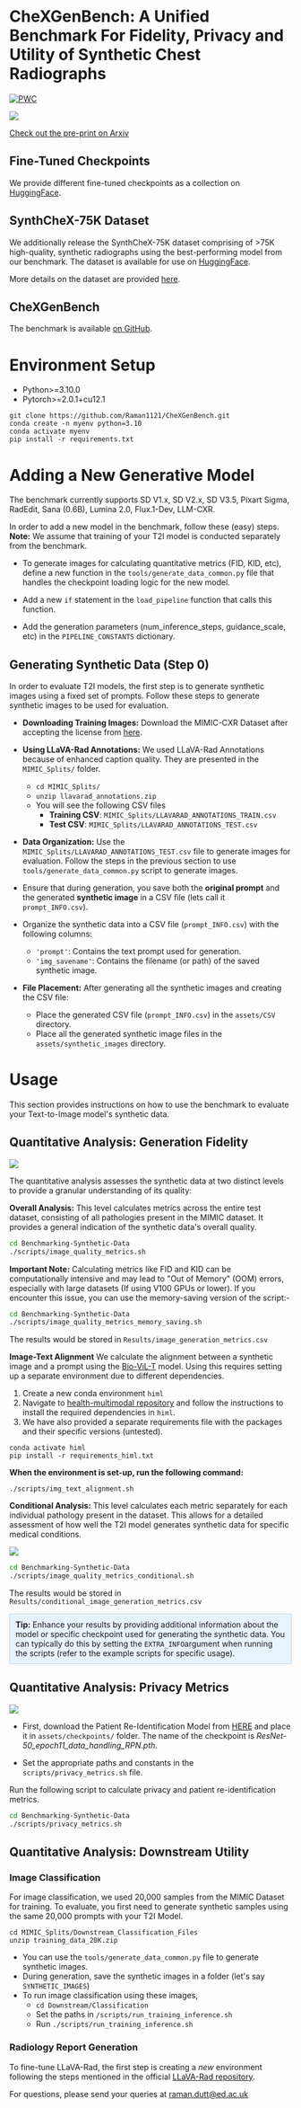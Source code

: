 # CheXGenBench: A Unified Benchmark For Fidelity, Privacy and Utility of Synthetic Chest Radiographs

[![PWC](https://img.shields.io/endpoint.svg?url=https://paperswithcode.com/badge/chexgenbench-a-unified-benchmark-for-fidelity/conditional-text-to-image-synthesis-on-mimic)](https://paperswithcode.com/sota/conditional-text-to-image-synthesis-on-mimic?p=chexgenbench-a-unified-benchmark-for-fidelity)


![](assets/images/chexgenbench-overview.png)

[Check out the pre-print on Arxiv](https://www.arxiv.org/abs/2505.10496)

## Fine-Tuned Checkpoints

We provide different fine-tuned checkpoints as a collection on [HuggingFace](https://huggingface.co/collections/raman07/chexgenbench-models-6823ec3c57b8ecbcc296e3d2).

## SynthCheX-75K Dataset
We additionally release the SynthCheX-75K dataset comprising of >75K high-quality, synthetic radiographs using the best-performing model from our benchmark. The dataset is available for use on [HuggingFace](https://huggingface.co/datasets/raman07/SynthCheX-75K-v2).

More details on the dataset are provided [here](SynthCheX_README.md).

## CheXGenBench
The benchmark is available [on GitHub](https://github.com/Raman1121/CheXGenBench).

# Environment Setup
- Python>=3.10.0
- Pytorch>=2.0.1+cu12.1
```
git clone https://github.com/Raman1121/CheXGenBench.git
conda create -n myenv python=3.10
conda activate myenv
pip install -r requirements.txt
```

# Adding a New Generative Model

The benchmark currently supports SD V1.x, SD V2.x, SD V3.5, Pixart Sigma, RadEdit, Sana (0.6B), Lumina 2.0, Flux.1-Dev, LLM-CXR. 

In order to add a new model in the benchmark, follow these (easy) steps. **Note:** We assume that training of your T2I model is conducted separately from the benchmark.

- To generate images for calculating quantitative metrics (FID, KID, etc), define a new function in the `tools/generate_data_common.py` file that handles the checkpoint loading logic for the new model.

- Add a new `if` statement in the `load_pipeline` function that calls this function.

- Add the generation parameters (num_inference_steps, guidance_scale, etc) in the `PIPELINE_CONSTANTS` dictionary.

## Generating Synthetic Data (Step 0)

In order to evaluate T2I models, the first step is to generate synthetic images using a fixed set of prompts. Follow these steps to generate synthetic images to be used for evaluation.

- **Downloading Training Images:** Download the MIMIC-CXR Dataset after accepting the license from [here](https://physionet.org/content/mimic-cxr/2.0.0/).
- **Using LLaVA-Rad Annotations:** We used LLaVA-Rad Annotations because of enhanced caption quality. They are presented in the `MIMIC_Splits/` folder.
    - `cd MIMIC_Splits/`
    - `unzip llavarad_annotations.zip`
    - You will see the following CSV files
        - **Training CSV**: `MIMIC_Splits/LLAVARAD_ANNOTATIONS_TRAIN.csv`
        - **Test CSV**: `MIMIC_Splits/LLAVARAD_ANNOTATIONS_TEST.csv`

- **Data Organization:** Use the `MIMIC_Splits/LLAVARAD_ANNOTATIONS_TEST.csv` file to generate images for evaluation. Follow the steps in the previous section to use `tools/generate_data_common.py` script to generate images.
- Ensure that during generation, you save both the **original prompt** and the generated **synthetic image** in a CSV file (lets call it `prompt_INFO.csv`).
- Organize the synthetic data into a CSV file (`prompt_INFO.csv`) with the following columns:
    - `'prompt'`: Contains the text prompt used for generation.
    - `'img_savename'`: Contains the filename (or path) of the saved synthetic image.
- **File Placement:** After generating all the synthetic images and creating the CSV file:
    - Place the generated CSV file (`prompt_INFO.csv`) in the `assets/CSV` directory.
    - Place all the generated synthetic image files in the `assets/synthetic_images` directory.

# Usage

This section provides instructions on how to use the benchmark to evaluate your Text-to-Image model's synthetic data.

## Quantitative Analysis: Generation Fidelity

![](assets/images/sana-performance.png)

The quantitative analysis assesses the synthetic data at two distinct levels to provide a granular understanding of its quality:

**Overall Analysis:** This level calculates metrics across the entire test dataset, consisting of all pathologies present in the MIMIC dataset. It provides a general indication of the synthetic data's overall quality.

```bash
cd Benchmarking-Synthetic-Data
./scripts/image_quality_metrics.sh
```

**Important Note:** Calculating metrics like FID and KID can be computationally intensive and may lead to "Out of Memory" (OOM) errors, especially with large datasets (If using V100 GPUs or lower). If you encounter this issue, you can use the memory-saving version of the script:-

```bash
cd Benchmarking-Synthetic-Data
./scripts/image_quality_metrics_memory_saving.sh
```

The results would be stored in `Results/image_generation_metrics.csv`

**Image-Text Alignment** We calculate the alignment between a synthetic image and a prompt using the [Bio-ViL-T](https://huggingface.co/microsoft/BiomedVLP-BioViL-T) model. Using this requires setting up a separate environment due to different dependencies. 

1. Create a new conda environment `himl`
2. Navigate to [health-multimodal repository](https://github.com/microsoft/hi-ml) and follow the instructions to install the required dependencies in `himl`.
3. We have also provided a separate requirements file with the packages and their specific versions (untested).
 ```
conda activate himl
pip install -r requirements_himl.txt
```

**When the environment is set-up, run the following command:**

`./scripts/img_text_alignment.sh`

**Conditional Analysis:** This level calculates each metric separately for each individual pathology present in the dataset. This allows for a detailed assessment of how well the T2I model generates synthetic data for specific medical conditions.

![](assets/images/conditional-metrics.png)

```bash
cd Benchmarking-Synthetic-Data
./scripts/image_quality_metrics_conditional.sh
```
The results would be stored in `Results/conditional_image_generation_metrics.csv`

<div style="border: 1px solid #ccc; padding: 10px; background-color: #e7f3fe;">
  <strong>Tip:</strong> Enhance your results by providing additional information about the model or specific checkpoint used for generating the synthetic data. You can typically do this by setting the <code>EXTRA_INFO</code>argument when running the scripts (refer to the example scripts for specific usage).
</div>

## Quantitative Analysis: Privacy Metrics

![](assets/images/Privacy-Metrics.png)

- First, download the Patient Re-Identification Model from [HERE](https://huggingface.co/raman07/Patient_ReIdentification_MIMIC/blob/main/ResNet-50_epoch11_data_handling_RPN.pth) and place it in `assets/checkpoints/` folder. The name of the checkpoint is *ResNet-50_epoch11_data_handling_RPN.pth*.

- Set the appropriate paths and constants in the `scripts/privacy_metrics.sh` file.

Run the following script to calculate privacy and patient re-identification metrics.
```bash
cd Benchmarking-Synthetic-Data
./scripts/privacy_metrics.sh
```

## Quantitative Analysis: Downstream Utility

### Image Classification

For image classification, we used 20,000 samples from the MIMIC Dataset for training. To evaluate, you first need to generate synthetic samples using the same 20,000 prompts with your T2I Model. 

```
cd MIMIC_Splits/Downstream_Classification_Files
unzip training_data_20K.zip
```

- You can use the `tools/generate_data_common.py` file to generate synthetic images.
- During generation, save the synthetic images in a folder (let's say `SYNTHETIC_IMAGES`)
- To run image classification using these images, 
    - `cd Downstream/Classification`
    - Set the paths in `/scripts/run_training_inference.sh`
    - Run `./scripts/run_training_inference.sh`

### Radiology Report Generation

To fine-tune LLaVA-Rad, the first step is creating a *new* environment following the steps mentioned in the official [LLaVA-Rad repository](https://github.com/microsoft/LLaVA-Rad).

For questions, please send your queries at <raman.dutt@ed.ac.uk>